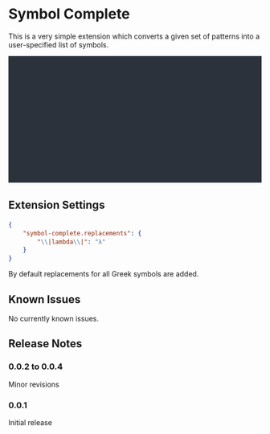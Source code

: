 # Symbol Complete

This is a very simple extension which converts a given set of patterns into a user-specified list of symbols.

![symbol-complete](https://raw.githubusercontent.com/stevengeeky/symbol-complete/master/symbol-complete.gif)

## Extension Settings

```json
{
    "symbol-complete.replacements": {
        "\\|lambda\\|": "λ"
    }
}
```

By default replacements for all Greek symbols are added.

## Known Issues

No currently known issues.

## Release Notes

### 0.0.2 to 0.0.4

Minor revisions

### 0.0.1

Initial release
